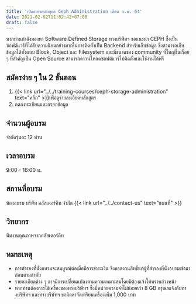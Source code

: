 ```yaml
---
title: 'เปิดอบรมหลักสูตร Ceph Administration เดือน ก.พ. 64'
date: 2021-02-02T11:02:42+07:00
draft: false
---
```


หากท่านกำลังมองหา Software Defined Storage ทางบริษัทฯ ขอแนะนำ CEPH ซึ่งเป็นซอฟต์แวร์ที่ได้รับความนิยมอย่างมากในการติดตั้งเป็น Backend สำหรับเก็บข้อมูล ซึ่งสามารถเก็บข้อมูลได้ทั้งแบบ Block, Object และ Filesystem และมีขนาดของ community ที่ใหญ่ขึ้นเรื่อย ๆ ที่สำคัญเป็น Open Source สามารถดาวน์โหลดซอฟต์แวร์ไปติดตั้งและใช้งานได้ฟรี 

<!--more-->

## สมัครง่าย ๆ ใน 2 ขั้นตอน
1. {{< link url="../../training-courses/ceph-storage-administration" text="คลิก" >}}เพื่อดูรายละเอียดหลักสูตร
2. กดลงทะเบียนและกรอกข้อมูล

## จำนวนผู้อบรม

จำกัดรุ่นละ 12 ท่าน

## เวลาอบรม

9:00 - 16:00 น.

## สถานที่อบรม

ห้องอบรม บริษัท คลัสเตอร์คิท จำกัด {{< link url="../../contact-us" text="แผนที่" >}}

## วิทยากร

ทีมงานคุณภาพจากคลัสเตอร์คิท

## หมายเหตุ

- การสำรองที่นั่งอบรมจะสมบูรณ์ต่อเมื่อมีการชำระเงิน จึงขอสงวนสิทธิ์แก่ผู้ที่สำรองที่นั่งอบรมเข้ามาก่อนตามลำดับ
- รายละเอียดต่าง ๆ อาจมีการเปลี่ยนแปลงตามความเหมาะสมโดยมิต้องแจ้งให้ทราบล่วงหน้า
- หากท่านต้องการใช้เครื่องของทางบริษัทฯ ซึ่งมีหน่วยความจำไม่น้อยกว่า 8 GB กรุณาแจ้งกับทางบริษัทฯ และทางบริษัทฯ ขอคิดค่าจัดเตรียมเครื่องเพิ่ม 1,000 บาท